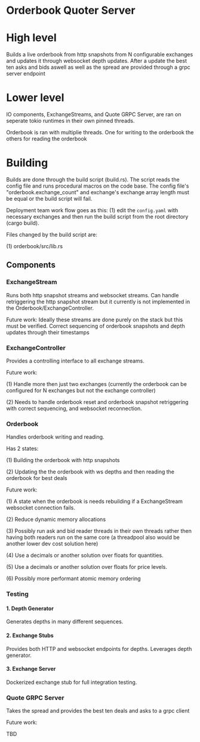 # Orderbook Quoter Server 

# High level

Builds a live orderbook from http snapshots from N configurable exchanges and updates it through
websocket depth updates. After a update the best ten asks and bids aswell as well as the spread 
are provided through a grpc server endpoint

# Lower level

IO components, ExchangeStreams, and Quote GRPC Server, are ran on seperate tokio runtimes in their own
pinned threads.

Orderbook is ran with multiplie threads. One for writing to the orderbook the others for reading the orderbook

# Building

Builds are done through the build script (build.rs). The script reads the config file and runs procedural macros on 
the code base. The config file's "orderbook.exchange_count" and exchange's exchange array length must be equal or the
build script will fail.

Deployment team work flow goes as this: (1) edit the `config.yaml` with necessary exchanges and then run the build script 
from the root directory (cargo build).

Files changed by the build script are: 

(1) orderbook/src/lib.rs

## Components 

### ExchangeStream

Runs both http snapshot streams and websocket streams. Can handle retriggering the http snapshot stream 
but it currently is not implemented in the Orderbook/ExchangeController. 

Future work: Ideally these streams are done purely on the stack but this must be verified. Correct 
sequencing of orderbook snapshots and depth updates through their timestamps

### ExchangeController

Provides a controlling interface to all exchange streams. 

Future work: 

(1) Handle more then just two exchanges (currently the orderbook can be configured for N exchanges but not the exchange controller)

(2) Needs to handle orderbook reset and orderbook snapshot
retriggering with correct sequencing, and websocket reconnection.

### Orderbook

Handles orderbook writing and reading.  

Has 2 states:

(1) Building the orderbook with http snapshots

(2) Updating the the orderbook with ws depths and then reading the orderbook for best deals

Future work: 

(1) A state when the orderbook is needs rebuilding if a ExchangeStream websocket connection fails. 

(2) Reduce dynamic memory allocations

(3) Possibly run ask and bid reader threads in their own threads rather
then having both readers run on the same core (a threadpool also would be another lower dev cost solution here)

(4) Use a decimals or another solution over floats for quantities.

(5) Use a decimals or another solution over floats for price levels.

(6) Possibly more performant atomic memory ordering 

### Testing

#### 1. Depth Generator

Generates depths in many different sequences.

#### 2. Exchange Stubs

Provides both HTTP and websocket endpoints for depths. Leverages depth generator.

#### 3. Exchange Server

Dockerized exchange stub for full integration testing.

### Quote GRPC Server

Takes the spread and provides the best ten deals and asks to a grpc client

Future work:

TBD
